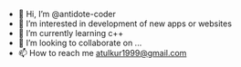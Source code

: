 - 👋 Hi, I’m @antidote-coder
- 👀 I’m interested in development of new apps or websites
- 🌱 I’m currently learning c++
- 💞️ I’m looking to collaborate on ... 
- 📫 How to reach me atulkur1999@gmail.com

<!---
antidote-coder/antidote-coder is a ✨ special ✨ repository because its `README.md` (this file) appears on your GitHub profile.
You can click the Preview link to take a look at your changes.
--->
